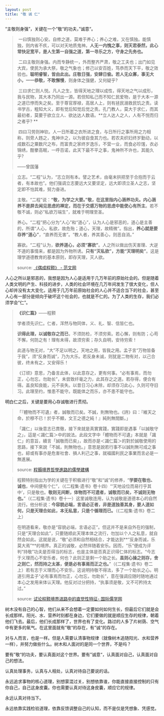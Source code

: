 ```yaml
---
layout: post
title: "敬 诚 仁"
---
```


“主敬则身强”，关键在一个”敬“的功夫，”诚意“。

>  一曰慎独则心安。自修之道，莫难于养心；养心之难，又在慎独。能慎独，则内省不疚，可以对天地质鬼神。**人无一内愧之事，则天君泰然，此心常快足宽平，是人生第一自强之道，第一寻乐之方，守身之先务也。**
>
>  二曰主敬则身强。内而专静统一，外而整齐严肃，敬之工夫也；出门如见大宾，使民为承大祭，敬之气象也；修己以安百姓，笃恭而天下平，敬之效验也。**聪明睿智，皆由此出。庄敬日强，安肆日偷。若人无众寡，事无大小，一一恭敬，不敢懈慢**，则身体之强健，又何疑乎? 
>
>  三曰求仁则人悦。凡人之生，皆得天地之理以成性，得天地之气以成形，我与民物，其大本乃同出一源。若但知私己而不知仁民爱物，是于大本一源之道已悖而失之矣。至于尊官厚禄，高居人上，则有拯民溺救民饥之责。读书学古，粗知大义，即有觉后知觉后觉之责。孔门教人，莫大于求仁，而其最初者，莫要于欲立立人、欲达达人数语。**立人达人之人，人有不悦而归之者乎? **
>
>  四曰习劳则神钦。人一日所着之衣所进之食，与日所行之事所用之力相称，则旁人韪之，鬼神许之，以为彼自食其力也。若农夫织妇终岁勤动，以成数石之粟数尺之布，而富贵之家终岁逸乐，不营一业，而食必珍馐，衣必锦绣，酣豢高眠，一呼百诺，此天下最不平之事，鬼神所不许也，其能久乎?
>
> ——曾国藩

> 立志。“二程”认为，“志立则有本。譬之艺术，由毫末拱把至于合抱而于云者，有本故也”。他们强调立志要远大又要坚定，远大即须立圣人之志，坚定即不怕其难，努力奋进。
>
> 主敬。“二程”说：**“敬，为学之大要。”**敬，在这里指内心涵养功夫。内心涵养不是屏去闻见思虑的禅定，而**在于交感万物的思虑中能使心有所主**。若不敬不诚，则必“私欲万端生”，就难于明理至圣。
>
> 养心。“二程”把心分为“人心”和“道心”，认为人心是邪恶的，道心是主善的，所谓“人心，私欲，故危殆；道心，天理，故精微”。指出，**养心就是要存养“道心”**，“直养而无害”。“教人者，养其善心，则恶自消。”
>
> 寡欲。“二程”认为，**欲养道心，必须“寡欲”**。人之所以做出伤天害理、大逆不道的事情来，都是因为外物所诱。**只有“灭私欲”，方能“天理明矣”**。这是理学道德教育的基本原则，即存天理，灭人欲。
>
> source: [《偶成程颢》 - 范文网](https://www.google.com.sg/url?sa=t&rct=j&q=&esrc=s&source=web&cd=5&ved=0ahUKEwjn_sam18XRAhURSo8KHVEvAdoQFgg3MAQ&url=http%3A%2F%2Fwww.92wsf.com%2Farticle%2F%25E5%2581%25B6%25E6%2588%2590%25E7%25A8%258B%25E9%25A2%25A2.htm&usg=AFQjCNH8FLlC30f6fHrAK7-_Iv1mqGA47w&sig2=vdKBf1Iy9c3Du53_jhsR9g&bvm=bv.144224172,d.c2I&cad=rja)

人心之所以是邪恶的，我想是因为人心是适用于几万年前的原始社会的。但是随着人类文明的产生、科技的进步，人类的社会环境在几万年间发生了很大变化，但人心却并没有太大变化，适用于几万年前原始社会的人心并不适合当下的社会，甚至人心有一部分是倾向于破坏这个社会的，也就是不仁的。为了人类的生存，我们必须学会“仁”。

> **《识仁篇》**——程颢
>
> 学者须先识仁。仁者，浑然与物同体，义、礼、智、信皆仁也。
>
> **识得此理，以诚敬存之而已**，不须防检，不须穷索。若心懈，则有防；心苟不懈，何防之有！理有未得，故须穷索；存久自明，安待穷索！
>
> 此道与物无对，“大”不足以明之。天地之用，皆我之用。孟子言“万物皆备于我”，须“反身而诚”，乃为大乐。若反身未诚，则犹是二物有对，以己合彼，终未有之，又安得乐！
>
> 《订顽》意思，乃备言此体，以此意存之，更有何事。“必有事焉，而勿正，心勿忘，勿助长”，未尝致纤毫之力，此其存之之道。若存得，便合有得。盖良知良能，元不丧失。以昔日习心未除，却须存习此心，久则可夺旧习。此理至约，惟患不能守。既能体之而乐，亦不患不能守也。

明白仁之后，关键是要用心存诚敬进行贯彻。

> 「『體物而不可遺』者，誠敬而已矣。不誠，則無物也。《詩》曰：『維天之命，於穆不已！於乎不顯，文王之德之純！』純則無間斷。」
>
> 「識仁」以後意志已貫徹，接下來就是真實實踐，實踐即是遇事「以誠敬守之」，這是＜識仁篇＞中的說法。此段文字中「體物而不可遺」本就是「識仁」的意旨，續言「誠敬而已矣」，故而亦是＜識仁篇＞的對於誠敬使用的思路，接下來說「不誠，則無物也。」意思是說若行事不以誠則無可成之事也，綜或有事亦是危害社會、損人利己之事，就福國利民之事業而言必是一無進展。
>
> source: [程顥境界哲學進路的儒學建構](https://www.google.com.sg/url?sa=t&rct=j&q=&esrc=s&source=web&cd=2&ved=0ahUKEwjn_sam18XRAhURSo8KHVEvAdoQFgggMAE&url=http%3A%2F%2Fhomepage.ntu.edu.tw%2F~duhbauruei%2F4pap%2F1con%2F34.htm&usg=AFQjCNHDXEFGIOviqjtIhwcGjDxbHKhVsQ&sig2=ZPShsykNz4BIDHO8zDqHUQ&bvm=bv.144224172,d.c2I&cad=rja)

> 程颢特别指出为学的关键在于积极进行“敬”和“诚”的修养，“**学要在敬也、诚也**，中间便有个仁”，（《二程集·遗书》卷十四）“‘天地设位而易行乎其中’，只是敬也。**敬则无间断，体物而不可遗者，诚敬而已矣，不诚则无物也。**”（《二程集·遗书》卷十一）这里诚敬连用，认为诚敬是道德本心的自然流行。他分析说：**今容貌必端，言语必正者，非是道独善其身，要人道如何，只是天理合如此，本无私意，只是个循理而已。**（《二程集·遗书》卷二上）
>
> 在明道看来，敬亦是“容貌必端，言语必正”。但这并不是来自外在的强制，只是“天理合如此”，只要随顺此天理本体之流行，勿加以个人之私意，就自然会如此。这就是说，“敬”必须和自然相结合，才能达到**“反身而诚，乐莫大焉”**的境界。真正的诚敬，必然伴随着安乐。因而，“乐”便成为评判“持敬”功夫是否得当的标志，也是主体是否真正识得仁体的标志。“今志于义理而心不安乐者，何也？此则正是剩一个助之长。**虽则心操之则存，舍之则亡，然而持之太甚，便是必有事焉而正之也。**”（《二程集·遗书》卷二上）若有志于义理而心不安乐，这说明持敬不得法，多了一个助长之心。明道引用孟子“必有事焉而勿正，心勿忘，勿助长”，意在强调应随时随地通过本心之发用来体认天理。他反对过分把持，“执事须是敬，又不可矜持太过。”
>
> source: [试论程颢境界进路中的直觉性特征- 国际儒学网](https://www.google.com.sg/url?sa=t&rct=j&q=&esrc=s&source=web&cd=3&ved=0ahUKEwjn_sam18XRAhURSo8KHVEvAdoQFggnMAI&url=http%3A%2F%2Fwww.ica.org.cn%2Fnlb%2Fcontent.aspx%3Fnodeid%3D286%26page%3DContentPage%26contentid%3D2084&usg=AFQjCNErHYHxE6tFqIkBp4NC_t9N3FXCqA&sig2=S9iU5YnrAN1ka6jgx27c3Q&bvm=bv.144224172,d.c2I&cad=rja)

树木没有自己的心智，他们从来不会想着一定要如何如何生长，但最后它们就是会长成那样。阳光、水、营养时刻都在身边，它们要做的就是顺应生存的规律，朝着他们飞去。最后，他们长成那样了，世界也有了变化。路过的人多了片树荫、空气中有更多的氧气。在这里面就有”敬“的存在，有”诚“的存在。

对与人而言，也是一样。但是人需要认清事物规律（就像树木追随阳光、水和营养一样），并努力做些什么。树木和人面对的是同一个世界，不是吗？

要有”敬“的功夫，要认真面对这个世界。要有”诚意“，认真面对自己，认真面对自己的想法。

认真处理事务，认真与人相处，认真对待自己要说的话。

永远追求事物的核心道理，别想蒙混过关，别想依靠谁，你能直接直接控制的只有你自己，自己这身皮囊。你也需要认真对待这身皮囊，顺应它的规律。

永远认真对待当下。

永远依靠实践检验道理，依靠反馈调整自己的认知，而不是仅是凭想象、凭感觉。
